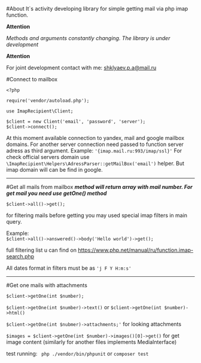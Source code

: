 #About
It`s activity developing library for simple getting mail via php imap function.

**Attention**

_Methods and arguments constantly changing. The library is under development_

**Attention**

For joint development contact with me: shklyaev.p.a@mail.ru

#Connect to mailbox

`<?php`

`require('vendor/autoload.php');`

`use ImapRecipient\Client;`

`$client = new Client('email', 'password', 'server');`
<br />
`$client->connect();`

At this moment available connection to yandex, mail and google mailbox domains. For another server connection need passed to function server adress as third argument. Example: `'{imap.mail.ru:993/imap/ssl}'`
For check official servers domain use `\ImapRecipient\Helpers\AdressParser::getMailBox('email')` helper. But imap domain will can be find in google.


____

#Get all mails from mailbox
_**method will return array with mail number. For get mail you need use getOne() method**_

`$client->all()->get();`

for filtering mails before getting you may used special imap filters in main query.

Example:
<br/>
`$client->all()->answered()->body('Hello world')->get();`

full filtering list u can find on https://www.php.net/manual/ru/function.imap-search.php

All dates format in filters must be as `'j F Y H:m:s'`
____


#Get one mails with attachments

`$client->getOne(int $number);`

`$client->getOne(int $number)->text()` or  `$client->getOne(int $number)->html()` 

`$client->getOne(int $nubmer)->attachments;'` for looking attachments

`$images = $client->getOne(int $number)->images()[0]->get()` for get image content (similarly for another files implements MediaInterface)


test running: ` php ./vendor/bin/phpunit` or `composer test`
